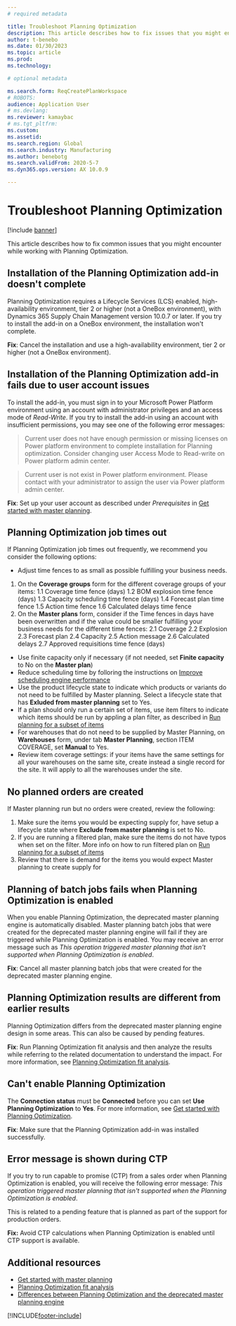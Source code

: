 ```yaml
---
# required metadata

title: Troubleshoot Planning Optimization
description: This article describes how to fix issues that you might encounter while working with Planning Optimization.
author: t-benebo
ms.date: 01/30/2023
ms.topic: article
ms.prod: 
ms.technology: 

# optional metadata

ms.search.form: ReqCreatePlanWorkspace
# ROBOTS: 
audience: Application User
# ms.devlang: 
ms.reviewer: kamaybac
# ms.tgt_pltfrm: 
ms.custom: 
ms.assetid: 
ms.search.region: Global
ms.search.industry: Manufacturing
ms.author: benebotg
ms.search.validFrom: 2020-5-7
ms.dyn365.ops.version: AX 10.0.9

---
```

# Troubleshoot Planning Optimization

[!include [banner](../../includes/banner.md)]

This article describes how to fix common issues that you might encounter while working with Planning Optimization.

## Installation of the Planning Optimization add-in doesn't complete

Planning Optimization requires a Lifecycle Services (LCS) enabled, high-availability environment, tier 2 or higher (not a OneBox environment), with Dynamics 365 Supply Chain Management version 10.0.7 or later. If you try to install the add-in on a OneBox environment, the installation won't complete.

**Fix**: Cancel the installation and use a high-availability environment, tier 2 or higher (not a OneBox environment).

## Installation of the Planning Optimization add-in fails due to user account issues

To install the add-in, you must sign in to your Microsoft Power Platform environment using an account with administrator privileges and an access mode of *Read-Write*. If you try to install the add-in using an account with insufficient permissions, you may see one of the following error messages:

> Current user does not have enough permission or missing licenses on Power platform environment to complete installation for Planning optimization. Consider changing user Access Mode to Read-write on Power platform admin center.

> Current user is not exist in Power platform environment. Please contact with your administrator to assign the user via Power platform admin center.

**Fix**: Set up your user account as described under *Prerequisites* in [Get started with master planning](get-started.md#prerequisites).

## Planning Optimization job times out

If Planning Optimization job times out frequently, we recommend you consider the following options:
- Adjust time fences to as small as possible fulfilling your business needs. 
1. On the **Coverage groups** form for the different coverage groups of your items:
1.1 Coverage time fence (days)
1.2 BOM explosion time fence (days)
1.3 Capacity scheduling time fence (days)
1.4 Forecast plan time fence
1.5 Action time fence
1.6 Calculated delays time fence
2. On the **Master plans** form, consider if the Time fences in days have been overwritten and if the value could be smaller fulfilling your business needs for the different time fences: 
2.1 Coverage 
2.2 Explosion
2.3 Forecast plan
2.4 Capacity
2.5 Action message
2.6 Calculated delays
2.7 Approved requisitions time fence (days)
- Use finite capacity only if necessary (if not needed, set **Finite capacity** to No on the **Master plan**)
- Reduce scheduling time by folloring the instructions on [Improve scheduling engine performance](https://learn.microsoft.com/en-us/dynamics365/supply-chain/master-planning/scheduling-engine-performance)
- Use the product lifecycle state to indicate which products or variants do not need to be fulfilled by Master planning. Select a lifecycle state that has **Exluded from master planning** set to Yes. 
- If a plan should only run a certain set of items, use item filters to indicate which items should be run by appling a plan filter, as described in [Run planning for a subset of items](https://learn.microsoft.com/en-us/dynamics365/supply-chain/master-planning/planning-optimization/plan-filters#apply-a-plan-filter)
- For warehouses that do not need to be supplied by Master Planning, on **Warehouses** form, under tab **Master Planning**, section ITEM COVERAGE, set **Manual** to Yes. 
- Review item coverage settings: if your items have the same settings for all your warehouses on the same site, create instead a single record for the site. It will apply to all the warehouses under the site. 

## No planned orders are created

If Master planning run but no orders were created, review the following:
1. Make sure the items you would be expecting supply for, have setup a lifecycle state where **Exclude from master planning** is set to No. 
2. If you are running a filtered plan, make sure the items do not have typos when set on the filter. More info on how to run filtered plan on [Run planning for a subset of items](https://learn.microsoft.com/en-us/dynamics365/supply-chain/master-planning/planning-optimization/plan-filters#apply-a-plan-filter)
3. Review that there is demand for the items you would expect Master planning to create supply for 

## Planning of batch jobs fails when Planning Optimization is enabled

When you enable Planning Optimization, the deprecated master planning engine is automatically disabled. Master planning batch jobs that were created for the deprecated master planning engine will fail if they are triggered while Planning Optimization is enabled. You may receive an error message such as *This operation triggered master planning that isn't supported when Planning Optimization is enabled*.

**Fix**: Cancel all master planning batch jobs that were created for the deprecated master planning engine.

## Planning Optimization results are different from earlier results

Planning Optimization differs from the deprecated master planning engine design in some areas. This can also be caused by pending features.

**Fix**: Run Planning Optimization fit analysis and then analyze the results while referring to the related documentation to understand the impact. For more information, see [Planning Optimization fit analysis](planning-optimization-fit-analysis.md).

## Can't enable Planning Optimization

The **Connection status** must be **Connected** before you can set **Use Planning Optimization** to **Yes**. For more information, see [Get started with Planning Optimization](get-started.md).

**Fix**: Make sure that the Planning Optimization add-in was installed successfully.

## Error message is shown during CTP

If you try to run capable to promise (CTP) from a sales order when Planning Optimization is enabled, you will receive the following error message: *This operation triggered master planning that isn't supported when the Planning Optimization is enabled*.

This is related to a pending feature that is planned as part of the support for production orders.

**Fix:** Avoid CTP calculations when Planning Optimization is enabled until CTP support is available.

## Additional resources

- [Get started with master planning](get-started.md)
- [Planning Optimization fit analysis](planning-optimization-fit-analysis.md)
- [Differences between Planning Optimization and the deprecated master planning engine](planning-optimization-differences-with-built-in.md)

[!INCLUDE[footer-include](../../../includes/footer-banner.md)]
